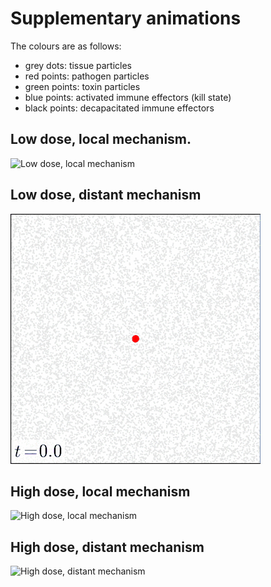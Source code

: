 # Supplementary animations

The colours are as follows:

* grey dots: tissue particles
* red points: pathogen particles
* green points: toxin particles
* blue points: activated immune effectors (kill state)
* black points: decapacitated immune effectors

## Low dose, local mechanism. 

![Low dose, local mechanism](S1_Video.gif "Low dose, local mechanism")

## Low dose, distant mechanism

![Low dose, distant mechanism](S2_Video.gif "Low dose, distant mechanism")

## High dose, local mechanism

![High dose, local mechanism](S3_Video.gif "High dose, local mechanism")

## High dose, distant mechanism

![High dose, distant mechanism](S4_Video.gif "High dose, distant mechanism")

